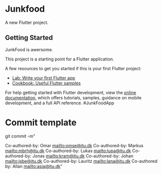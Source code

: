 # Junkfood

A new Flutter project.

## Getting Started

JunkFood is awersome.

This project is a starting point for a Flutter application.

A few resources to get you started if this is your first Flutter project:

- [Lab: Write your first Flutter app](https://docs.flutter.dev/get-started/codelab)
- [Cookbook: Useful Flutter samples](https://docs.flutter.dev/cookbook)

For help getting started with Flutter development, view the
[online documentation](https://docs.flutter.dev/), which offers tutorials,
samples, guidance on mobile development, and a full API reference.
#JunkFoodApp

# Commit template

git commit -m"

<description>

Co-authored-by: Omar <mailto:omse@itu.dk>
Co-authored-by: Markus <mailto:mbrh@itu.dk>
Co-authored-by: Lukas <mailto:lupa@itu.dk>
Co-authored-by: Jonas <mailto:kram@itu.dk>
Co-authored-by: Johan <mailto:jsbe@itu.dk>
Co-authored-by: Lauritz <mailto:lana@itu.dk>
Co-authored by: Allan <mailto:asia@itu.dk>"

